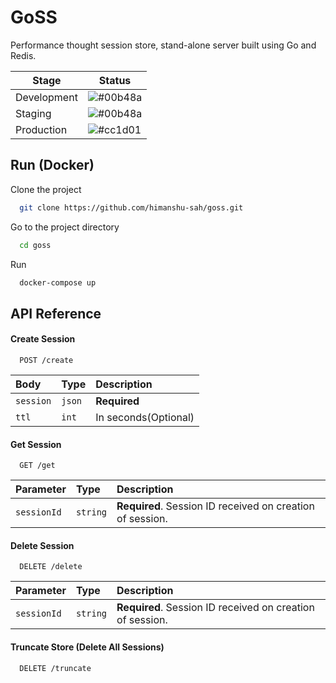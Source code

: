 
# GoSS

Performance thought session store, stand-alone server built using Go and Redis.
 


| Stage             | Status                                                                |
| ----------------- | ------------------------------------------------------------------ |
| Development | ![#00b48a](https://via.placeholder.com/10/00b48a?text=+)  |
| Staging | ![#00b48a](https://via.placeholder.com/10/00b48a?text=+)    |
| Production | ![#cc1d01](https://via.placeholder.com/10/cc1d01?text=+)  |


## Run (Docker)

Clone the project

```bash
  git clone https://github.com/himanshu-sah/goss.git
```

Go to the project directory

```bash
  cd goss
```

Run

```bash
  docker-compose up
```


  
## API Reference

#### Create Session

```http
  POST /create
```

| Body | Type     | Description                |
| :-------- | :------- | :------------------------- |
| `session` | `json` | **Required** |
| `ttl`     | `int`  | In seconds(Optional) |

#### Get Session

```http
  GET /get
```

| Parameter | Type     | Description                       |
| :-------- | :------- | :-------------------------------- |
| `sessionId`      | `string` | **Required**. Session ID received on creation of session. |

#### Delete Session

```http
  DELETE /delete
```

| Parameter | Type     | Description                       |
| :-------- | :------- | :-------------------------------- |
| `sessionId`      | `string` | **Required**. Session ID received on creation of session. |

#### Truncate Store (Delete All Sessions)

```http
  DELETE /truncate
```